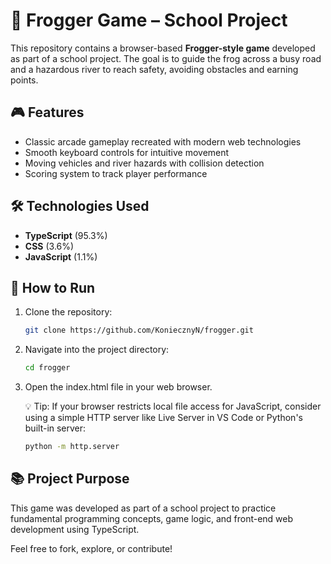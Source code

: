# 🐸 Frogger Game – School Project

This repository contains a browser-based **Frogger-style game** developed as part of a school project. The goal is to guide the frog across a busy road and a hazardous river to reach safety, avoiding obstacles and earning points.

## 🎮 Features

- Classic arcade gameplay recreated with modern web technologies
- Smooth keyboard controls for intuitive movement
- Moving vehicles and river hazards with collision detection
- Scoring system to track player performance

## 🛠️ Technologies Used

- **TypeScript** (95.3%)
- **CSS** (3.6%)
- **JavaScript** (1.1%)

## 🚀 How to Run

1.  Clone the repository:

    ```bash
    git clone https://github.com/KoniecznyN/frogger.git
    ```

2. Navigate into the project directory:

    ```bash
    cd frogger
    ```

2.  Open the index.html file in your web browser.

    💡 Tip: If your browser restricts local file access for JavaScript, consider using a simple HTTP server like Live Server in VS Code or Python's built-in server:

    ```bash
    python -m http.server
    ```

## 📚 Project Purpose

This game was developed as part of a school project to practice fundamental programming concepts, game logic, and front-end web development using TypeScript.

Feel free to fork, explore, or contribute!
